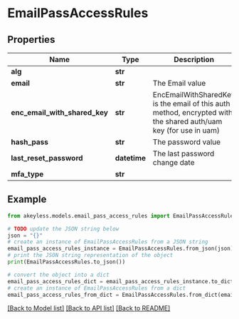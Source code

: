 # EmailPassAccessRules


## Properties

Name | Type | Description | Notes
------------ | ------------- | ------------- | -------------
**alg** | **str** |  | [optional] 
**email** | **str** | The Email value | [optional] 
**enc_email_with_shared_key** | **str** | EncEmailWithSharedKey is the email of this auth method, encrypted with the shared auth/uam key (for use in uam) | [optional] 
**hash_pass** | **str** | The password value | [optional] 
**last_reset_password** | **datetime** | The last password change date | [optional] 
**mfa_type** | **str** |  | [optional] 

## Example

```python
from akeyless.models.email_pass_access_rules import EmailPassAccessRules

# TODO update the JSON string below
json = "{}"
# create an instance of EmailPassAccessRules from a JSON string
email_pass_access_rules_instance = EmailPassAccessRules.from_json(json)
# print the JSON string representation of the object
print(EmailPassAccessRules.to_json())

# convert the object into a dict
email_pass_access_rules_dict = email_pass_access_rules_instance.to_dict()
# create an instance of EmailPassAccessRules from a dict
email_pass_access_rules_from_dict = EmailPassAccessRules.from_dict(email_pass_access_rules_dict)
```
[[Back to Model list]](../README.md#documentation-for-models) [[Back to API list]](../README.md#documentation-for-api-endpoints) [[Back to README]](../README.md)


